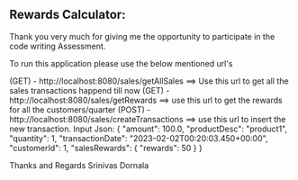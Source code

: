 Rewards Calculator:
-------------------

Thank you very much for giving me the opportunity to participate in the code writing Assessment.

To run this application please use the below mentioned url's

(GET) - http://localhost:8080/sales/getAllSales ==> Use this url to get all the sales transactions happend till now 
(GET) - http://localhost:8080/sales/getRewards ==> use this url to get the rewards for all the customers/quarter 
(POST) - http://localhost:8080/sales/createTransactions ==> use this url to insert the new transaction. 
			Input Json: 
				{ 
					"amount": 100.0, 
					"productDesc": "product1", 
					"quantity": 1, 
					"transactionDate": "2023-02-02T00:20:03.450+00:00", 
					"customerId": 1, 
					"salesRewards": 
						{ 
							"rewards": 50 
						} 
				}



Thanks and Regards 
Srinivas Dornala